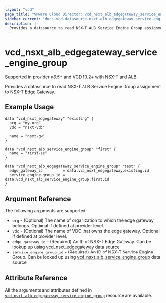 ```yaml
---
layout: "vcd"
page_title: "VMware Cloud Director: vcd_nsxt_alb_edgegateway_service_engine_group"
sidebar_current: "docs-vcd-datasource-nsxt-alb-edgegateway-service-engine-group"
description: |-
  Provides a datasource to read NSX-T ALB Service Engine Group assignment to NSX-T Edge Gateway.
---
```


# vcd\_nsxt\_alb\_edgegateway\_service\_engine\_group

Supported in provider *v3.5+* and VCD 10.2+ with NSX-T and ALB.

Provides a datasource to read NSX-T ALB Service Engine Group assignment to NSX-T Edge Gateway.

## Example Usage

```hcl
data "vcd_nsxt_edgegateway" "existing" {
  org = "my-org"
  vdc = "nsxt-vdc"

  name = "nsxt-gw"
}

data "vcd_nsxt_alb_service_engine_group" "first" {
  name = "first-se"
}

data "vcd_nsxt_alb_edgegateway_service_engine_group" "test" {
  edge_gateway_id         = data.vcd_nsxt_edgegateway.existing.id
  service_engine_group_id = data.vcd_nsxt_alb_service_engine_group.first.id
}
```

## Argument Reference

The following arguments are supported:

* `org` - (Optional) The name of organization to which the edge gateway belongs. Optional if defined at provider level.
* `vdc` - (Optional) The name of VDC that owns the edge gateway. Optional if defined at provider level.
* `edge_gateway_id` - (Required) An ID of NSX-T Edge Gateway. Can be lookup up using
  [vcd_nsxt_edgegateway](/providers/vmware/vcd/latest/docs/data-sources/nsxt_edgegateway) data source
* `service_engine_group_id` - (Required) An ID of NSX-T Service Engine Group. Can be looked up using
  [vcd_nsxt_alb_service_engine_group](/providers/vmware/vcd/latest/docs/data-sources/nsxt_alb_service_engine_group) data
  source

## Attribute Reference

All the arguments and attributes defined in
[`vcd_nsxt_alb_edgegateway_service_engine_group`](/providers/vmware/vcd/latest/docs/resources/nsxt_alb_edgegateway_service_engine_group)
resource are available.
